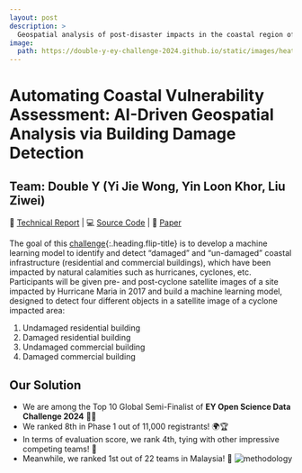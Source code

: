 ```yaml
---
layout: post
description: > 
  Geospatial analysis of post-disaster impacts in the coastal region of Puerto Rico
image: 
  path: https://double-y-ey-challenge-2024.github.io/static/images/heatmaps/movie.gif
---
```


# Automating Coastal Vulnerability Assessment: AI-Driven Geospatial Analysis via Building Damage Detection
## Team: Double Y (Yi Jie Wong, Yin Loon Khor, Liu Ziwei)

📄 [Technical Report](https://double-y-ey-challenge-2024.github.io/) | 💻 [Source Code](https://github.com/Double-Y-EY-Challenge-2024/EY-challenge-2024) | 📝 [Paper](https://www.techrxiv.org/users/844381/articles/1233489-automating-coastal-vulnerability-assessment-ai-driven-geospatial-analysis-via-building-damage-detection?commit=a39e0164552dc5c83a788fc8707b3f129f5b5cec)

The goal of this [challenge](https://challenge.ey.com/challenges/tropical-cyclone-damage-assessment-lrrno2xm){:.heading.flip-title} is to develop a machine learning model to identify and detect “damaged” and “un-damaged” coastal infrastructure (residential and commercial buildings), which have been impacted by natural calamities such as hurricanes, cyclones, etc. Participants will be given pre- and post-cyclone satellite images of a site impacted by Hurricane Maria in 2017 and build a machine learning model, designed to detect four different objects in a satellite image of a cyclone impacted area:
1. Undamaged residential building
2. Damaged residential building
3. Undamaged commercial building
4. Damaged commercial building

## Our Solution
- We are among the Top 10 Global Semi-Finalist of **EY Open Science Data Challenge 2024** 🎉🥳
- We ranked 8th in Phase 1 out of 11,000 registrants! 🌍🏆
- In terms of evaluation score, we rank 4th, tying with other impressive competing teams! 🤩
- Meanwhile, we ranked 1st out of 22 teams in Malaysia! 🏅
![methodology](https://github.com/yjwong1999/EY-challenge-2024/blob/main/Team%20Double%20Y%20-%20Methodology.jpg?raw=true)
